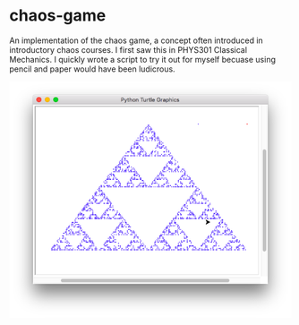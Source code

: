 # chaos-game

An implementation of the chaos game, a concept often introduced in introductory chaos courses. I first saw this in PHYS301 Classical Mechanics. I quickly wrote a script to try it out for myself becuase using pencil and paper would have been ludicrous.

![Chaos Game](https://github.com/cobelu/chaos-game/blob/master/chaos-game.png)
